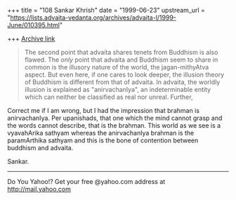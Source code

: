 +++
title = "108 Sankar Khrish"
date = "1999-06-23"
upstream_url = "https://lists.advaita-vedanta.org/archives/advaita-l/1999-June/010395.html"

+++
[Archive link](https://lists.advaita-vedanta.org/archives/advaita-l/1999-June/010395.html)

>   The second point that advaita shares tenets from
> Buddhism is also
>   flawed. The _only_ point that advaita and Buddhism
> seem to share in
>   common is the illusory nature of the world, the
> jagan-mithyAtva
>   aspect. But even here, if one cares to look
> deeper, the illusion
>   theory of Buddhism is different from that of
> advaita. In advaita,
>   the worldly illusion is explained as
> "anirvachanIya", an indeterminable
>   entity which can neither be classified as real nor
> unreal. Further,


Correct me if I am wrong, but I had the impression that brahman is
anirvachanIya.  Per upanishads,  that one which the mind cannot grasp
and the words cannot describe, that is the brahman.
This world as we see is a vyavahArika sathyam whereas the anirvachanIya
brahman is the paramArthika sathyam and this is the bone of contention
between buddhism and advaita.

Sankar.

_________________________________________________________
Do You Yahoo!?
Get your free @yahoo.com address at http://mail.yahoo.com

